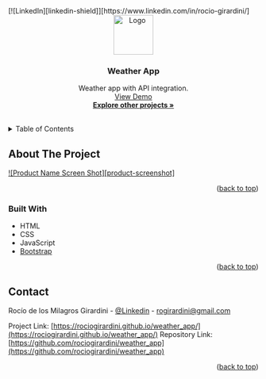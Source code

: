 <div id="top"></div>
[![LinkedIn][linkedin-shield]][https://www.linkedin.com/in/rocio-girardini/]

<!-- PROJECT LOGO -->
<br />
<div align="center">
  <a href="https://github.com/rociogirardini/weather_app/">
    <img src="images/logo.png" alt="Logo" width="80" height="80">
  </a>

<h3 align="center">Weather App</h3>

  <p align="center">
    Weather app with API integration.
    <br />
    <a href="https://rociogirardini.github.io/weather_app/">View Demo</a>
    <br />
    <a href="https://github.com/rociogirardini/"><strong>Explore other projects »</strong></a>
    <br />
    <br />
  </p>
</div>

<!-- TABLE OF CONTENTS -->
<details>
  <summary>Table of Contents</summary>
  <ol>
    <li>
      <a href="#about-the-project">About The Project</a>
      <ul>
        <li><a href="#built-with">Built With</a></li>
      </ul>
    </li>
    <li><a href="#contact">Contact</a></li>
  </ol>
</details>

<!-- ABOUT THE PROJECT -->
## About The Project

[![Product Name Screen Shot][product-screenshot]](https://example.com)

<p align="right">(<a href="#top">back to top</a>)</p>



### Built With

* HTML
* CSS
* JavaScript
* [Bootstrap](https://getbootstrap.com)

<p align="right">(<a href="#top">back to top</a>)</p>

<!-- CONTACT -->
## Contact

Rocío de los Milagros Girardini - [@Linkedin](https://www.linkedin.com/in/rocio-girardini/) - rogirardini@gmail.com

Project Link: [https://rociogirardini.github.io/weather_app/](https://rociogirardini.github.io/weather_app/)
Repository Link: [https://github.com/rociogirardini/weather_app](https://github.com/rociogirardini/weather_app)

<p align="right">(<a href="#top">back to top</a>)</p>
